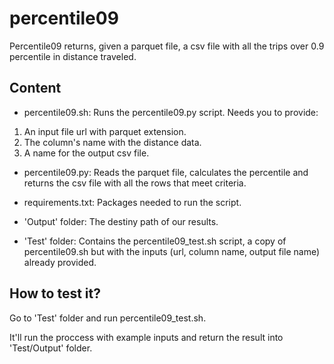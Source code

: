 # percentile09
Percentile09 returns, given a parquet file, a csv file with all the trips over 0.9 percentile in distance traveled.

## Content

* percentile09.sh: Runs the percentile09.py script. Needs you to provide:
1) An input file url with parquet extension.
2) The column's name with the distance data.
3) A name for the output csv file.

* percentile09.py: Reads the parquet file, calculates the percentile and returns the csv file with all the rows that meet criteria.

* requirements.txt: Packages needed to run the script.

* 'Output' folder: The destiny path of our results.

* 'Test' folder: Contains the percentile09_test.sh script, a copy of percentile09.sh but with the inputs (url, column name, output file name) already provided.

## How to test it?

Go to 'Test' folder and run percentile09_test.sh.

It'll run the proccess with example inputs and return the result into 'Test/Output' folder.
